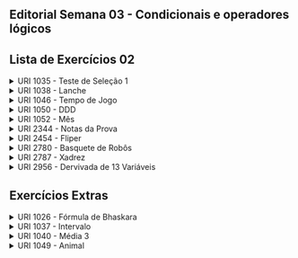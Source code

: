 ## Editorial Semana 03 - Condicionais e operadores lógicos

## Lista de Exercícios 02

<details>
    <summary>URI 1035 - Teste de Seleção 1</summary>

<div markdown=1>

```cpp
#include <iostream>

using namespace std;

int main(){
    int a, b, c, d;

    cin >> a >> b >> c >> d;

    if (b > c && d > a && c+d > a+b && c > 0 && d > 0){
        cout << "Valores aceitos" << endl;
    } else {
        cout << "Valores nao aceitos" << endl;
    }
}
``` 

</div>
</details>

<details>
    <summary>URI 1038 - Lanche</summary>

<div markdown=1>

```cpp
#include <iostream>

using namespace std;

int main(){
    int c, q;
    cin >> c >> q;

    cout.precision(2);
    cout.setf(ios::fixed);

    if (c == 1) {
        cout << "Total: R$ " << q*4.00 << endl;
    } else if (c == 2) {
        cout << "Total: R$ " << q*4.50 << endl;
    } else if (c == 3) {
        cout << "Total: R$ " << q*5.00 << endl;
    } else if (c == 4) {
        cout << "Total: R$ " << q*2.00 << endl;
    } else if (c == 5) {
        cout << "Total: R$ " << q*1.50 << endl;
    }

    return 0;
}
``` 

</div>
</details>


<details>
    <summary>URI 1046 - Tempo de Jogo</summary>

<div markdown=1>

```cpp
#include <iostream>

using namespace std;

int main(){
    int h1, h2;
    cin >> h1 >> h2;

    if (h1 >= h2) {
        cout << "O JOGO DUROU " << 24-h1+h2 <<  " HORA(S)" << endl;
    } else {
        cout << "O JOGO DUROU " << h2-h1 <<  " HORA(S)" << endl;
    }

    return 0;
}
``` 

</div>
</details>

<details>
    <summary>URI 1050 - DDD</summary>

<div markdown=1>

```cpp
#include <iostream>
 
using namespace std;
 
int main(){
    int ddd;
    cin >> ddd;
    
    switch (ddd) {
        case 61:
            cout << "Brasilia" << endl;
            break;
        case 71:
            cout << "Salvador" << endl;
            break;
        case 11:
            cout << "Sao Paulo" << endl;
            break;
        case 21:
            cout << "Rio de Janeiro" << endl;
            break;
        case 32:
            cout << "Juiz de Fora" << endl;
            break;
        case 19:
            cout << "Campinas" << endl;
            break;
        case 27:
            cout << "Vitoria" << endl;
            break;
        case 31:
            cout << "Belo Horizonte" << endl;
            break;
        default:
            cout << "DDD nao cadastrado" << endl;
    }

    return 0;
}
``` 

</div>
</details>

<details>
    <summary>URI 1052 - Mês</summary>

<div markdown=1>

```cpp
#include <iostream>

using namespace std;

int main() {
    int mes;
    cin >> mes;

    switch (mes) {
        case 1:
            cout << "January" << endl;
            break;
        case 2:
            cout << "February" << endl;
            break;
        case 3:
            cout << "March" << endl;
            break;
        case 4:
            cout << "April" << endl;
            break;
        case 5:
            cout << "May" << endl;
            break;
        case 6:
            cout << "June" << endl;
            break;
        case 7:
            cout << "July" << endl;
            break;
        case 8:
            cout << "August" << endl;
            break;
        case 9:
            cout << "September" << endl;
            break;
        case 10:
            cout << "October" << endl;
            break;
        case 11:
            cout << "November" << endl;
            break;
        case 12:
            cout << "December" << endl;
            break;
    }

    return 0;
}
``` 

</div>
</details>

<details>
    <summary>URI 2344 - Notas da Prova</summary>

<div markdown=1>

```cpp
#include <iostream>

using namespace std;

int main(){
    int n; cin >> n;

    if (n == 0) {
        cout << "E" << endl;
    } else if (n >= 1 && n <= 35) {
        cout << "D" << endl;
    } else if (n >= 36 && n <= 60) {
        cout << "C" << endl;
    } else if (n >= 61 && n <= 85) {
        cout << "B" << endl;
    } else {
        cout << "A" << endl;
    }
}
``` 

</div>
</details>

<details>
    <summary>URI 2454 - Fliper</summary>

<div markdown=1>

```cpp
#include <iostream>

using namespace std;

int main() {
    int p, r;
    cin >> p >> r;
    
    if (p == 0) {
        cout << 'C' << endl;
    } else {
        
        if (r == 0) {
            cout << 'B' << endl;
        } else {
            cout << 'A' << endl;
        }
        
    }
    
    return 0;
}
``` 

</div>
</details>

<details>
    <summary>URI 2780 - Basquete de Robôs</summary>

<div markdown=1>

```cpp
#include <iostream>

using namespace std;

int main() {
    int d;
    cin >> d;
    
    if (d <= 800) {
        cout << 1 << endl;
    } else if (d <= 1400) {
        cout << 2 << endl;
    } else {
        cout << 3 << endl;
    }
    
    return 0;
}
``` 

</div>
</details>

<details>
    <summary>URI 2787 - Xadrez</summary>

<div markdown=1>

```cpp
#include <iostream>

using namespace std;

int main() {
    int l, c;
    cin >> l >> c;
    
    if ((l + c) % 2 == 0) {
        cout << 1 << endl;
    } else {
        cout << 0 << endl;
    }

    return 0;
}
``` 

</div>
</details>

<details>
    <summary>URI 2956 - Dervivada de 13 Variáveis</summary>

<div markdown=1>

```cpp
#include <iostream>

using namespace std;

int main(){
    double a, b, area;
    cin >> a >> b;
    
    area = (a*b)/2;
    
    // 5 casas decimais
    cout.precision(5);
    cout.setf(ios::fixed);
    
    cout << "Concluimos que, dado o limite da entrada, a resposta seria:  y = f(x) = ";
    cout << area << "." << endl;

    return 0;
}
``` 

</div>
</details>

## Exercícios Extras


<details>
    <summary>URI 1026 - Fórmula de Bhaskara</summary>

<div markdown=1>

```cpp
#include <iostream>
#include <cmath>

using namespace std;

int main(){
    double a, b, c, delta;
    cin >> a >> b >> c;

    cout.precision(5);
    cout.setf(ios::fixed);

    delta = b*b-4*a*c;

    if (delta < 0 or a == 0) {
        cout << "Impossivel calcular" << endl;
    } else {
        cout << "R1 = " << (-b+sqrt(delta))/(2*a) << endl;
        cout << "R2 = " << (-b-sqrt(delta))/(2*a) << endl;
    }

    return 0;
}
``` 

</div>
</details>

<details>
    <summary>URI 1037 - Intervalo</summary>

<div markdown=1>

```cpp
#include <iostream>

using namespace std;

int main(){
    double a;
    cin >> a;

    if (a >= 0 && a <= 100) {
        cout << "Intervalo ";
        if (a <= 25) {
            cout << "[0,25]" << endl;
        } else if (a <= 50) {
            cout << "(25,50]" << endl;
        } else if (a <= 75) {
            cout << "(50,75]" << endl;
        } else if (a <= 100) {
            cout << "(75,100]" << endl;
        }
    } else {
        cout << "Fora de intervalo" << endl;
    }

    return 0;
}
``` 

</div>
</details>

<details>
    <summary>URI 1040 - Média 3</summary>

<div markdown=1>

```cpp
#include <iostream>

using namespace std;

int main(){
    double n1, n2, n3, n4, ne, media;
    cin >> n1 >> n2 >> n3 >> n4;

    media = (n1*2+n2*3+n3*4+n4)/10;

    cout.precision(1);
    cout.setf(ios::fixed);

    if (media >= 7) {
        cout << "Media: " << media << endl;
        cout << "Aluno aprovado." << endl;
    } else if (media < 5) {
        cout << "Media: " << media << endl;
        cout << "Aluno reprovado." << endl;
    } else {
        cin >> ne;

        cout << "Media: " << media << endl;
        cout << "Aluno em exame." << endl;
        cout << "Nota do exame: " << ne << endl;

        media = (media+ne)/2;

        if (media >= 5) {
            cout << "Aluno aprovado." << endl;
        } else {
            cout << "Aluno reprovado." << endl;
        }

        cout << "Media final: " << media << endl;
    }

    return 0;
}
``` 

</div>
</details>

<details>
    <summary>URI 1049 - Animal</summary>

<div markdown=1>

```cpp
#include <iostream>

using namespace std;

int main() {
    string a, b, c;
    cin >> a >> b >> c;

    if (a == "vertebrado") {
        if (b == "ave") {
            if (c == "carnivoro") {
                cout << "aguia" << endl;
            } else {
                cout << "pomba" << endl;
            }
        } else {
            if (c == "onivoro") {
                cout << "homem" << endl;
            } else {
                cout << "vaca" << endl;
            }
        }
    } else {
        if (b == "inseto") {
            if (c == "hematofago") {
                cout << "pulga" << endl;
            } else {
                cout << "lagarta" << endl;
            }
        } else {
            if (c == "hematofago") {
                cout << "sanguessuga" << endl;
            } else {
                cout << "minhoca" << endl;
            }
        }
    }
}
``` 

</div>
</details>

